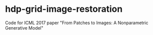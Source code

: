 # hdp-grid-image-restoration
Code for ICML 2017 paper "From Patches to Images: A Nonparametric Generative Model"
